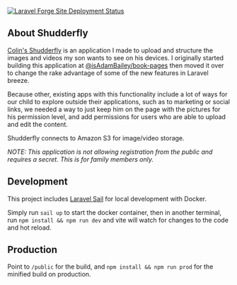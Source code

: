 [![Laravel Forge Site Deployment Status](https://img.shields.io/endpoint?url=https%3A%2F%2Fforge.laravel.com%2Fsite-badges%2Fa89488e3-6bf3-4f91-9427-41050b590248%3Fdate%3D1&style=flat-square)](https://forge.laravel.com)

## About Shudderfly

[Colin's Shudderfly](https://shudderfly.adambailey.io) is an application I made to upload and structure the images and
videos my son wants to see on his devices. I originally started building this application at [@isAdamBailey/book-pages](https://github.com/isAdamBailey/book-pages) then moved it over to change the rake advantage of some of the new features in Laravel breeze.

Because other, existing apps with this functionality include a lot of ways for our child to explore outside their applications, such as to marketing or social
links, we needed a way to just keep him on the page with the pictures for his permission level,
and add permissions for users who are able to upload and edit the content.

Shudderfly connects to Amazon S3 for image/video storage.

_NOTE: This application is not allowing registration from the public and requires a secret. This is for family members only._

## Development

This project includes [Laravel Sail](https://laravel.com/docs/sail) for local development with Docker.

Simply run `sail up` to start the docker container, then in another terminal, run
`npm install && npm run dev` and vite will watch for changes to the code and hot reload.

## Production

Point to `/public` for the build, and `npm install && npm run prod` for the minified build on production.
